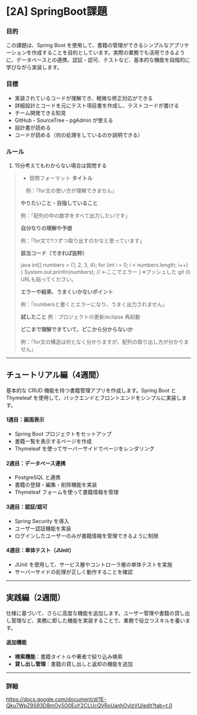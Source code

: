 # [2A] SpringBoot課題

### 目的  
この課題は、Spring Boot を使用して、書籍の管理ができるシンプルなアプリケーションを作成することを目的としています。実際の業務でも活用できるように、データベースとの連携、認証・認可、テストなど、基本的な機能を段階的に学びながら実装します。

### 目標

- 実装されているコードが理解でき、軽微な修正対応ができる  
- 詳細設計とコードを元にテスト項目書を作成し、テストコードが書ける  
- チーム開発できる知見  
- GitHub・SourceTree・pgAdmin が使える  
- 設計書が読める  
- コードが読める（何の処理をしているのか説明できる）

### ルール

1. 15分考えてもわからない場合は質問する

> - 質問フォーマット
>**タイトル**
> 
> 　例：「for文の使い方が理解できません」
>
> 
> **やりたいこと・目指していること**
> 
>  例：「配列の中の数字をすべて出力したいです」
>
>
> **自分なりの理解や予想**
> 
> 例：「for文で1つずつ取り出すのかなと思っています」
>
>
> **該当コード（できれば抜粋）**
>
> java int[] numbers = {1, 2, 3, 4}; for (int i = 0; i < numbers.length; i++) { System.out.println(numbers); // ←ここでエラー }
> ※プッシュした git のURLも貼ってください。
>
>
> **エラーや結果、うまくいかないポイント**
>
> 例：「numbersと書くとエラーになり、うまく出力されません」
>
>
> **試したこと**
> 例：プロジェクトの更新/eclipse 再起動
>
>
> **どこまで理解できていて、どこから分からないか**
>
>  例：「for文の構造は何となく分かりますが、配列の取り出し方が分かりません」

---

## チュートリアル編（4週間）

基本的な CRUD 機能を持つ書籍管理アプリを作成します。Spring Boot と Thymeleaf を使用して、バックエンドとフロントエンドをシンプルに実装します。

#### 1週目：画面表示  
- Spring Boot プロジェクトをセットアップ  
- 書籍一覧を表示するページを作成  
- Thymeleaf を使ってサーバーサイドでページをレンダリング

#### 2週目：データベース連携  
- PostgreSQL と連携  
- 書籍の登録・編集・削除機能を実装  
- Thymeleaf フォームを使って書籍情報を管理

#### 3週目：認証/認可  
- Spring Security を導入  
- ユーザー認証機能を実装  
- ログインしたユーザーのみが書籍情報を管理できるように制限

#### 4週目：単体テスト（JUnit）  
- JUnit を使用して、サービス層やコントローラ層の単体テストを実施  
- サーバーサイドの処理が正しく動作することを確認

---

## 実践編（2週間）

仕様に基づいて、さらに高度な機能を追加します。ユーザー管理や書籍の貸し出し管理など、実務に即した機能を実装することで、業務で役立つスキルを養います。

#### 追加機能

- **検索機能**：書籍タイトルや著者で絞り込み検索  
- **貸し出し管理**：書籍の貸し出しと返却の機能を追加

---

### 詳細
https://docs.google.com/document/d/1E-Qku7WpZ9S93D8mOy5O0EuY2CLUcQVRxUanhOvlzVU/edit?tab=t.0

